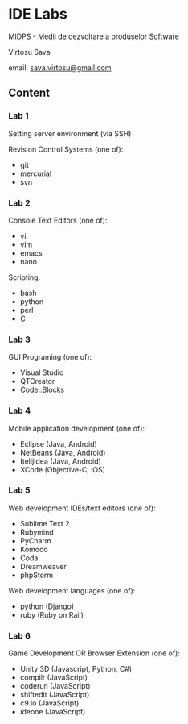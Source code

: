 
IDE Labs
=========
MIDPS - Medii de dezvoltare a produselor Software

Virtosu Sava

email: sava.virtosu@gmail.com

Content
------------------------------------------------------
### Lab 1
Setting server environment (via SSH)

Revision Control Systems (one of):
  - git
  - mercurial
  - svn

### Lab 2
Console Text Editors (one of):
  - vi
  - vim
  - emacs
  - nano

Scripting:
  - bash
  - python
  - perl
  - C

### Lab 3
GUI Programing (one of):
  - Visual Studio
  - QTCreator
  - Code::Blocks

### Lab 4
Mobile application development (one of):
  - Eclipse (Java, Android)
  - NetBeans (Java, Android)
  - ItelijIdea (Java, Android)
  - XCode (Objective-C, iOS)

### Lab 5
Web development IDEs/text editors (one of):
  - Sublime Text 2
  - Rubymind
  - PyCharm
  - Komodo
  - Coda
  - Dreamweaver
  - phpStorm
  
Web development languages (one of):
 - python (Django)
 - ruby (Ruby on Rail)

### Lab 6
Game Development OR Browser Extension (one of):
  - Unity 3D (Javascript, Python, C#)
  - compilr (JavaScript)
  - coderun (JavaScript)
  - shiftedit (JavaScript)
  - c9.io (JavaScript)
  - ideone (JavaScript) 